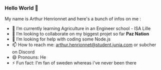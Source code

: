 ### Hello World 👋

My name is Arthur Henrionnet and here's a bunch of infos on me :
- 🌱 I’m currently learning Agriculture in an Engineer school - ISA Lille
- 👯 I’m looking to collaborate on my biggest projet so far **Paz Nation**
- 🤔 I’m looking for help with coding some Node.js
- 📫 How to reach me: arthur.henrionnet@student.junia.com or subcher on Discord
- 😄 Pronouns: He
- ⚡ Fun fact: I'm fan of sweden whereas i've never been there
